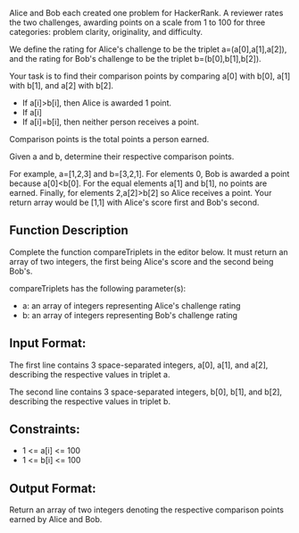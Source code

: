 Alice and Bob each created one problem for HackerRank. A reviewer rates the two challenges, awarding points on a scale from 1 to 100
for three categories: problem clarity, originality, and difficulty.

We define the rating for Alice's challenge to be the triplet a=(a[0],a[1],a[2]), and the rating for Bob's challenge to be the triplet
b=(b[0],b[1],b[2]).

Your task is to find their comparison points by comparing a[0] with b[0], a[1] with b[1], and a[2] with b[2].
<ul>
    <li>If a[i]>b[i], then Alice is awarded 1 point.</li> 
    <li>If a[i]<b[i], then Bob is awarded 1 point.</li> 
    <li>If a[i]=b[i], then neither person receives a point.</li> 
</ul>
Comparison points is the total points a person earned.

Given a and b, determine their respective comparison points.

For example, a=[1,2,3] and b=[3,2,1]. For elements 0, Bob is awarded a point because a[0]<b[0]. For the equal elements a[1] and b[1],
no points are earned. Finally, for elements 2,a[2]>b[2] so Alice receives a point. Your return array would be [1,1] with Alice's score
first and Bob's second.

<h2>Function Description</h2>

Complete the function compareTriplets in the editor below. It must return an array of two integers, the first being Alice's score and the second being Bob's.

compareTriplets has the following parameter(s):
<ul>
    <li>a: an array of integers representing Alice's challenge rating</li>
    <li>b: an array of integers representing Bob's challenge rating</li>
</ul>
<h2>Input Format:</h2>

The first line contains 3 space-separated integers, a[0], a[1], and a[2], describing the respective values in triplet a.

The second line contains 3 space-separated integers, b[0], b[1], and b[2], describing the respective values in triplet b.

<h2>Constraints:</h2>
<ul>
    <li>1 <= a[i] <= 100</li> 
    <li>1 <= b[i] <= 100</li>
</ul>
<h2>Output Format:</h2>

Return an array of two integers denoting the respective comparison points earned by Alice and Bob.
